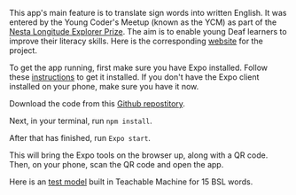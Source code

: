 This app's main feature is to translate sign words into written English. It was entered by the Young Coder's Meetup (known as the YCM) as part of the [Nesta Longitude Explorer Prize](https://longitudeexplorer.challenges.org/im-a-longitude-explorer-finalist/). The aim is to enable young Deaf learners to improve their literacy skills. Here is the corresponding [website](https://youngcodersmeetup3.wixsite.com/website) for the project. 

To get the app running, first make sure you have Expo installed. Follow these [instructions](https://expo.io/learn) to get it installed. If you don't have the Expo client installed on your phone, make sure you have it now.

Download the code from this [Github repostitory](https://github.com/Young-Coders-MeetUp/ycm-sign2word-app).

Next, in your terminal, run `npm install`. 

After that has finished, run `Expo start`. 

This will bring the Expo tools on the browser up, along with a QR code. Then, on your phone, scan the QR code and open the app.

Here is an [test model](https://teachablemachine.withgoogle.com/models/2oDwO0oCa/) built in Teachable Machine for 15 BSL words.
